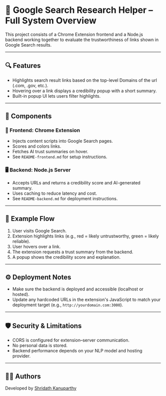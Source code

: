 # 🧠 Google Search Research Helper – Full System Overview

This project consists of a Chrome Extension frontend and a Node.js backend working together to evaluate the trustworthiness of links shown in Google Search results.

---

## 🔍 Features

- Highlights search result links based on the top-level Domains of the url (.com, .gov, etc.).
- Hovering over a link displays a credibility popup with a short summary.
- Built-in popup UI lets users filter highlights.

---

## 🔗 Components

### 🧩 Frontend: Chrome Extension

- Injects content scripts into Google Search pages.
- Scores and colors links.
- Fetches AI trust summaries on hover.
- See `README-frontend.md` for setup instructions.

### 🖥️ Backend: Node.js Server

- Accepts URLs and returns a credibility score and AI-generated summary.
- Uses caching to reduce latency and cost.
- See `README-backend.md` for deployment instructions.

---

## 🧪 Example Flow

1. User visits Google Search.
2. Extension highlights links (e.g., red = likely untrustworthy, green = likely reliable).
3. User hovers over a link.
4. The extension requests a trust summary from the backend.
5. A popup shows the credibility score and explanation.

---

## ⚙️ Deployment Notes

- Make sure the backend is deployed and accessible (localhost or hosted).
- Update any hardcoded URLs in the extension's JavaScript to match your deployment target (e.g., `http://yourdomain.com:3000`).

---

## 🛡️ Security & Limitations

- CORS is configured for extension–server communication.
- No personal data is stored.
- Backend performance depends on your NLP model and hosting provider.

---

## 👨‍💻 Authors

Developed by [Shridath Kanuparthy](https://github.com/HotPotatoes3)
